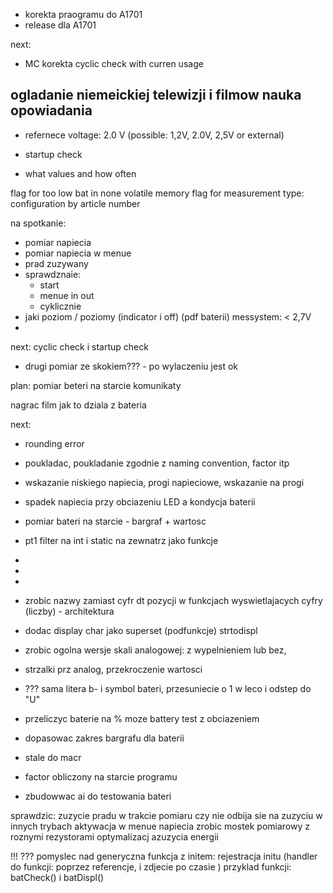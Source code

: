 - korekta praogramu do A1701
- release dla A1701


next:
- MC korekta cyclic check with curren usage


ogladanie niemeickiej telewizji i filmow
nauka opowiadania
- 


- refernece voltage: 2.0 V (possible: 1,2V, 2.0V, 2,5V or external)
- startup check


- what values and how often

flag for too low bat in none volatile memory
flag for measurement type: configuration by article number



na spotkanie:
- pomiar napiecia
- pomiar napiecia w menue
- prad zuzywany
- sprawdznaie:
	- start
	- menue in out
	- cyklicznie
- jaki poziom / poziomy (indicator i off) (pdf baterii) messystem: < 2,7V
- 



next: cyclic check i startup check
- drugi pomiar ze skokiem??? - po wylaczeniu jest ok


plan:
pomiar beteri na starcie
komunikaty






nagrac film jak to dziala z bateria


next:
- rounding error
- poukladac, poukladanie zgodnie z naming convention, factor itp
- wskazanie niskiego napiecia, progi napieciowe, wskazanie na progi
- spadek napiecia przy obciazeniu LED a kondycja baterii
- pomiar bateri na starcie - bargraf + wartosc

- pt1 filter na int i static na zewnatrz jako funkcje
- 
- 
- 
- zrobic nazwy zamiast cyfr dt pozycji w funkcjach wyswietlajacych cyfry (liczby) - architektura
- dodac display char jako superset (podfunkcje) strtodispl
- zrobic ogolna wersje skali analogowej: z wypelnieniem lub bez, 
- strzalki prz analog, przekroczenie wartosci
- ??? sama litera b- i symbol bateri, przesuniecie o 1 w leco i odstep do "U"
- przeliczyc baterie na % moze battery test z obciazeniem
- dopasowac zakres bargrafu dla baterii

- stale do macr
- factor obliczony na starcie programu
- zbudowwac ai do testowania bateri

sprawdzic:
zuzycie pradu w trakcie pomiaru
czy nie odbija sie na zuzyciu w innych trybach
aktywacja w menue napiecia
zrobic mostek pomiarowy z roznymi rezystorami
optymalizacj azuzycia energii



!!! ??? pomyslec nad generyczna funkcja z initem: rejestracja initu  (handler do funkcji: poprzez referencje, i zdjecie po czasie ) przyklad funkcji: batCheck() i batDispl()
